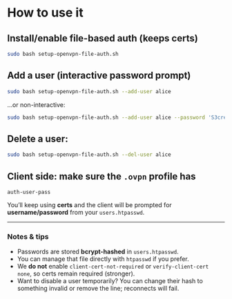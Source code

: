 # How to use it

## **Install/enable file-based auth (keeps certs)**

```bash
sudo bash setup-openvpn-file-auth.sh
```

## **Add a user (interactive password prompt)**

```bash
sudo bash setup-openvpn-file-auth.sh --add-user alice
```

…or non-interactive:

```bash
sudo bash setup-openvpn-file-auth.sh --add-user alice --password 'S3cret!'
```

## **Delete a user:**

```bash
sudo bash setup-openvpn-file-auth.sh --del-user alice
```

## **Client side:** make sure the `.ovpn` profile has

```ovpn
auth-user-pass
```

You’ll keep using **certs** and the client will be prompted for **username/password** from your `users.htpasswd`.

---

### Notes & tips

* Passwords are stored **bcrypt-hashed** in `users.htpasswd`.
* You can manage that file directly with `htpasswd` if you prefer.
* We **do not** enable `client-cert-not-required` or `verify-client-cert none`, so certs remain required (stronger).
* Want to disable a user temporarily? You can change their hash to something invalid or remove the line; reconnects will fail.